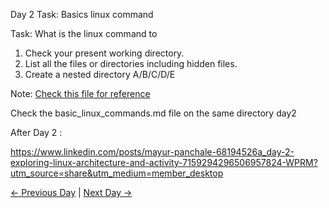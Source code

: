 Day 2 Task: Basics linux command

Task: What is the linux command to

1. Check your present working directory.
2. List all the files or directories including hidden files.
3. Create a nested directory A/B/C/D/E

Note: [Check this file for reference](basic_linux_commands.md)

Check the basic_linux_commands.md file on the same directory day2

After Day 2 :

https://www.linkedin.com/posts/mayur-panchale-68194526a_day-2-exploring-linux-architecture-and-activity-7159294296506957824-WPRM?utm_source=share&utm_medium=member_desktop

[← Previous Day](../day01/README.md) | [Next Day →](../day03/README.md)
